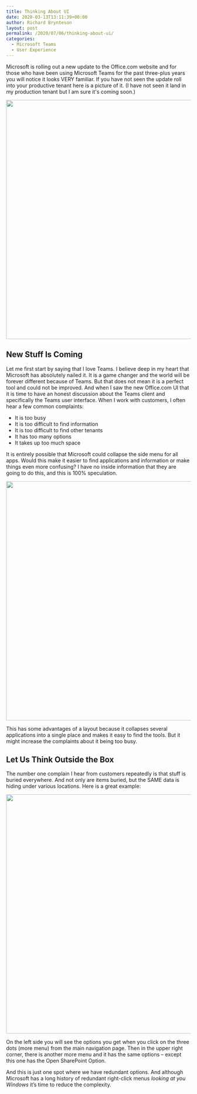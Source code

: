 ```yaml
---
title: Thinking About UI
date: 2020-03-13T13:11:39+00:00
author: Richard Brynteson
layout: post
permalink: /2020/07/06/thinking-about-ui/
categories:
  - Microsoft Teams
  - User Experience
---
```


Microsoft is rolling out a new update to the Office.com website and for those who have been using Microsoft Teams for the past three-plus years you will notice it looks VERY familiar.  If you have not seen the update roll into your productive tenant here is a picture of it.  (I have not seen it land in my production tenant but I am sure it's coming soon.)

<img src="https://theargylemvp.com/assets/images/7.6.2020.pic.1.png" width="650" />

## New Stuff Is Coming

Let me first start by saying that I love Teams.  I believe deep in my heart that Microsoft has absolutely nailed it.  It is a game changer and the world will be forever different because of Teams.  But that does not mean it is a perfect tool and could not be improved.  And when I saw the new Office.com UI that it is time to have an honest discussion about the Teams client and specifically the Teams user interface.
When I work with customers, I often hear a few common complaints:

- It is too busy
- It is too difficult to find information
- It is too difficult to find other tenants
- It has too many options
- It takes up too much space

It is entirely possible that Microsoft could collapse the side menu for all apps.  Would this make it easier to find applications and information or make things even more confusing?  I have no inside information that they are going to do this, and this is 100% speculation.

<img src="https://theargylemvp.com/assets/images/7.6.2020.pic.2.png" width="650" />

This has some advantages of a layout because it collapses several applications into a single place and makes it easy to find the tools.  But it might increase the complaints about it being too busy.

## Let Us Think Outside the Box

The number one complain I hear from customers repeatedly is that stuff is buried everywhere.  And not only are items buried, but the SAME data is hiding under various locations.  Here is a great example:

<img src="https://theargylemvp.com/assets/images/7.6.2020.pic.3.png" width="650" />

On the left side you will see the options you get when you click on the three dots (more menu) from the main navigation page.  Then in the upper right corner, there is another more menu and it has the same options – except this one has the Open SharePoint Option.

And this is just one spot where we have redundant options.  And although Microsoft has a long history of redundant right-click menus *looking at you Windows* it’s time to reduce the complexity.

